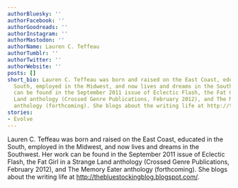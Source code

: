 ```yaml
---
authorBluesky: ''
authorFacebook: ''
authorGoodreads: ''
authorInstagram: ''
authorMastodon: ''
authorName: Lauren C. Teffeau
authorTumblr: ''
authorTwitter: ''
authorWebsite: ''
posts: []
short_bio: Lauren C. Teffeau was born and raised on the East Coast, educated in the
  South, employed in the Midwest, and now lives and dreams in the Southwest. Her work
  can be found in the September 2011 issue of Eclectic Flash, the Fat Girl in a Strange
  Land anthology (Crossed Genre Publications, February 2012), and The Memory Eater
  anthology (forthcoming). She blogs about the writing life at http://thebluestockingblog.blogspot.com/.
stories:
- Evolve
---
```


Lauren C. Teffeau was born and raised on the East Coast, educated in the South, employed in the Midwest, and now lives and dreams in the Southwest. Her work can be found in the September 2011 issue of Eclectic Flash, the Fat Girl in a Strange Land anthology (Crossed Genre Publications, February 2012), and The Memory Eater anthology (forthcoming). She blogs about the writing life at http://thebluestockingblog.blogspot.com/.